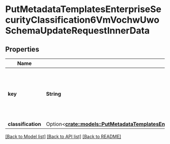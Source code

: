 # PutMetadataTemplatesEnterpriseSecurityClassification6VmVochwUwoSchemaUpdateRequestInnerData

## Properties

Name | Type | Description | Notes
------------ | ------------- | ------------- | -------------
**key** | **String** | A new label for the classification, as it will be shown in the web and mobile interfaces. | 
**classification** | Option<[**crate::models::PutMetadataTemplatesEnterpriseSecurityClassification6VmVochwUwoSchemaAddRequestInnerDataClassification**](put_metadata_templates_enterprise_securityClassification_6VMVochwUWo_schema_add_request_inner_data_classification.md)> |  | [optional]

[[Back to Model list]](../README.md#documentation-for-models) [[Back to API list]](../README.md#documentation-for-api-endpoints) [[Back to README]](../README.md)


